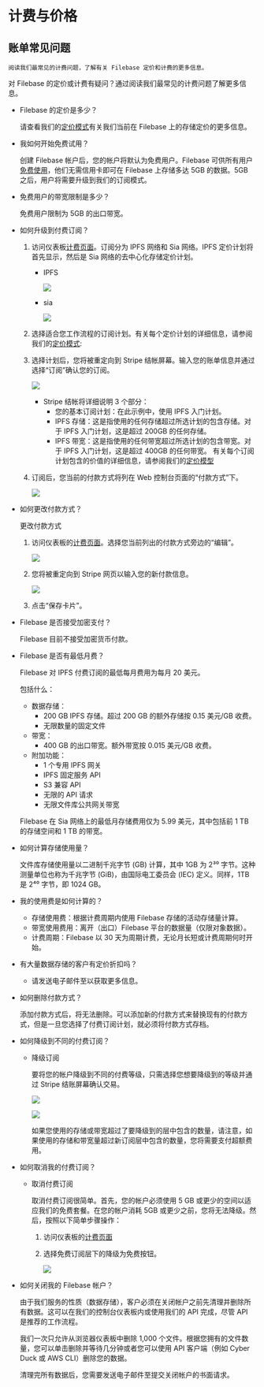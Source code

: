 # 计费与价格
## 账单常见问题
	阅读我们最常见的计费问题，了解有关 Filebase 定价和计费的更多信息。
对 Filebase 的定价或计费有疑问？通过阅读我们最常见的计费问题了解更多信息。

- Filebase 的定价是多少？

	请查看我们的[定价模式](https://docs.filebase.com/getting-started/billing-and-pricing/pricing-model)有关我们当前在 Filebase 上的存储定价的更多信息。
- 我如何开始免费试用？

	创建 Filebase 帐户后，您的帐户将默认为免费用户。Filebase 可供所有用户[免费使用](https://console.filebase.com/signup)，他们无需信用卡即可在 Filebase 上存储多达 5GB 的数据。5GB 之后，用户将需要升级到我们的订阅模式。
- 免费用户的带宽限制是多少？

	免费用户限制为 5GB 的出口带宽。
- 如何升级到付费订阅？
	1. 访问仪表板[计费页面](https://console.filebase.com/billing)。订阅分为 IPFS 网络和 Sia 网络。IPFS 定价计划将首先显示，然后是 Sia 网络的去中心化存储定价计划。
		- IPFS

			![](./pic/billing.png)
		- sia

			![](./pic/billing2.png)
	2. 选择适合您工作流程的订阅计划。有关每个定价计划的详细信息，请参阅我们的[定价模式](https://docs.filebase.com/getting-started/billing-and-pricing/pricing-model):
	3. 选择计划后，您将被重定向到 Stripe 结帐屏幕。输入您的账单信息并通过选择“订阅”确认您的订阅。

		![](./pic/billing3.png)
		
		- Stripe 结帐将详细说明 3 个部分：
			- 您的基本订阅计划：在此示例中，使用 IPFS 入门计划。
			- IPFS 存储：这是指使用的任何存储超过所选计划的包含存储。对于 IPFS 入门计划，这是超过 200GB 的任何存储。
			- IPFS 带宽：这是指使用的任何带宽超过所选计划的包含带宽。对于 IPFS 入门计划，这是超过 400GB 的任何带宽。
		有关每个订阅计划包含的价值的详细信息，请参阅我们的[定价模型](https://docs.filebase.com/getting-started/billing-and-pricing/pricing-model)
	4. 订阅后，您当前的付款方式将列在 Web 控制台页面的“付款方式”下。

		![](./pic/billing4.png)
- 如何更改付款方式？

	更改付款方式

	1. 访问仪表板的[计费页面](https://console.filebase.com/billing)。选择您当前列出的付款方式旁边的“编辑”。

		![](./pic/billing5.webp)
	2. 您将被重定向到 Stripe 网页以输入您的新付款信息。
		
		![](./pic/billing6.webp)
	3. 点击“保存卡片”。
- Filebase 是否接受加密支付？

	Filebase 目前不接受加密货币付款。
- Filebase 是否有最低月费？

	Filebase 对 IPFS 付费订阅的最低每月费用为每月 20 美元。

	包括什么：

	- 数据存储：
		- 200 GB IPFS 存储。超过 200 GB 的额外存储按 0.15 美元/GB 收费。
		- 无限数量的固定文件
	- 带宽：
		- 400 GB 的出口带宽。额外带宽按 0.015 美元/GB 收费。
	- 附加功能：
		- 1 个专用 IPFS 网关
		- IPFS 固定服务 API
		- S3 兼容 API
		- 无限的 API 请求
		- 无限文件库公共网关带宽

	Filebase 在 Sia 网络上的最低月存储费用仅为 5.99 美元，其中包括前 1 TB 的存储空间和 1 TB 的带宽。
- 如何计算存储使用量？

	文件库存储使用量以二进制千兆字节 (GB) 计算，其中 1GB 为 2³⁰ 字节。这种测量单位也称为千兆字节 (GiB)，由国际电工委员会 (IEC) 定义。同样，1TB 是 2⁴⁰ 字节，即 1024 GB。
- 我的使用费是如何计算的？
	- 存储使用费：根据计费周期内使用 Filebase 存储的活动存储量计算。
	- 带宽使用费用：离开（出口）Filebase 平台的数据量（仅限对象数据）。
	- 计费周期：Filebase 以 30 天为周期计费，无论月长短或计费周期何时开始。
- 有大量数据存储的客户有定价折扣吗？
	- 请发送电子邮件至以获取更多信息。
- 如何删除付款方式？

	添加付款方式后，将无法删除。可以添加新的付款方式来替换现有的付款方式，但是一旦您选择了付费订阅计划，就必须将付款方式存档。
- 如何降级到不同的付费订阅？
	- 降级订阅

		要将您的帐户降级到不同的付费等级，只需选择您想要降级到的等级并通过 Stripe 结账屏幕确认交易。

		![](./pic/billing.png)
		
		![](./pic/billing3.png)

		如果您使用的存储或带宽超过了要降级到的层中包含的数量，请注意，如果使用的存储和带宽量超过新订阅层中包含的数量，您将需要支付超额费用。
- 如何取消我的付费订阅？
	- 取消付费订阅

		取消付费订阅很简单。首先，您的帐户必须使用 5 GB 或更少的空间以适应我们的免费套餐。在您的帐户消耗 5GB 或更少之前，您将无法降级。然后，按照以下简单步骤操作：

		1. 访问仪表板的[计费页面](https://console.filebase.com/billing)
		2. 选择免费订阅层下的降级为免费按钮。

			![](./pic/billing8.webp)
- 如何关闭我的 Filebase 帐户？

	由于我们服务的性质（数据存储），客户必须在关闭帐户之前先清理并删除所有数据。这可以在我们的控制台仪表板内或使用我们的 API 完成，尽管 API 是推荐的工作流程。

	我们一次只允许从浏览器仪表板中删除 1,000 个文件。根据您拥有的文件数量，您可以单击删除并等待几分钟或者您可以使用 API 客户端（例如 Cyber​​Duck 或 AWS CLI）删除您的数据。

	清理完所有数据后，您需要发送电子邮件至提交关闭帐户的书面请求。